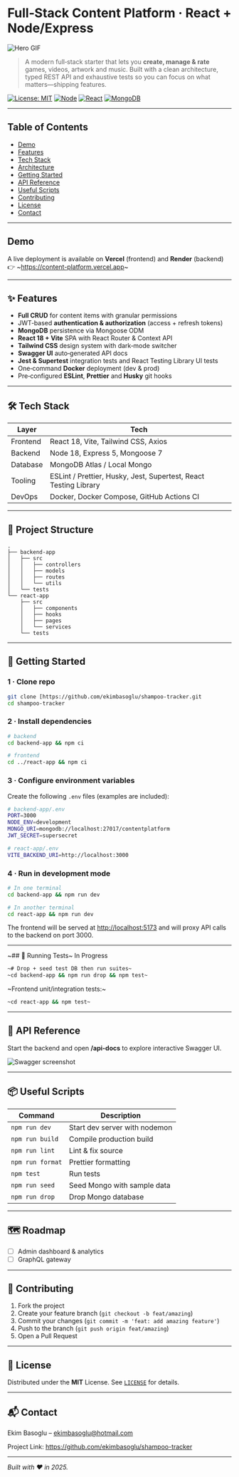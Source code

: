 # Full‑Stack Content Platform · React + Node/Express

![Hero GIF](https://media.giphy.com/media/8HXBCxfowMjt93G58s/giphy.gif)

> A modern full‑stack starter that lets you **create, manage & rate** games, videos, artwork and music. Built with a clean architecture, typed REST API and exhaustive tests so you can focus on what matters—shipping features.

[![License: MIT](https://img.shields.io/badge/License-MIT-blue.svg)](LICENSE)
[![Node](https://img.shields.io/badge/node-%3E=18.0-green.svg)](https://nodejs.org/)
[![React](https://img.shields.io/badge/react-18-blue.svg)](https://react.dev/)
[![MongoDB](https://img.shields.io/badge/database-MongoDB-green.svg)](https://mongodb.com/)

---

## Table of Contents

- [Demo](#demo)
- [Features](#-features)
- [Tech Stack](#-tech-stack)
- [Architecture](#-project-structure)
- [Getting Started](#-getting-started)
- [API Reference](#-api-reference)
- [Useful Scripts](#-useful-scripts)
- [Contributing](#-contributing)
- [License](#-license)
- [Contact](#-contact)

---

## Demo

A live deployment is available on **Vercel** (frontend) and **Render** (backend)  
👉 ~<https://content-platform.vercel.app>~

---

## ✨ Features

- **Full CRUD** for content items with granular permissions  
- JWT‑based **authentication & authorization** (access + refresh tokens)  
- **MongoDB** persistence via Mongoose ODM  
- **React 18 + Vite** SPA with React Router & Context API  
- **Tailwind CSS** design system with dark‑mode switcher  
- **Swagger UI** auto‑generated API docs  
- **Jest & Supertest** integration tests and React Testing Library UI tests  
- One‑command **Docker** deployment (dev & prod)  
- Pre‑configured **ESLint**, **Prettier** and **Husky** git hooks  

---

## 🛠 Tech Stack

| Layer      | Tech                                                     |
|------------|----------------------------------------------------------|
| Frontend   | React 18, Vite, Tailwind CSS, Axios                      |
| Backend    | Node 18, Express 5, Mongoose 7                           |
| Database   | MongoDB Atlas / Local Mongo                              |
| Tooling    | ESLint / Prettier, Husky, Jest, Supertest, React Testing Library |
| DevOps     | Docker, Docker Compose, GitHub Actions CI                |

---

## 📂 Project Structure

```text
.
├── backend-app
│   ├── src
│   │   ├── controllers
│   │   ├── models
│   │   ├── routes
│   │   └── utils
│   └── tests
└── react-app
    ├── src
    │   ├── components
    │   ├── hooks
    │   ├── pages
    │   └── services
    └── tests
```

---

## 🚀 Getting Started

### 1 · Clone repo

```bash
git clone [https://github.com/ekimbasoglu/shampoo-tracker.git
cd shampoo-tracker
```

### 2 · Install dependencies

```bash
# backend
cd backend-app && npm ci

# frontend
cd ../react-app && npm ci
```

### 3 · Configure environment variables

Create the following `.env` files (examples are included):

```bash
# backend-app/.env
PORT=3000
NODE_ENV=development
MONGO_URI=mongodb://localhost:27017/contentplatform
JWT_SECRET=supersecret
```

```bash
# react-app/.env
VITE_BACKEND_URI=http://localhost:3000
```

### 4 · Run in development mode

```bash
# In one terminal
cd backend-app && npm run dev

# In another terminal
cd react-app && npm run dev
```

The frontend will be served at <http://localhost:5173> and will proxy API calls to the backend on port 3000.

---

~## 🧪 Running Tests~ In Progress

```bash
~# Drop + seed test DB then run suites~
~cd backend-app && npm run drop && npm test~
```

~Frontend unit/integration tests:~

```bash
~cd react-app && npm test~
```

---

## 📝 API Reference

Start the backend and open **/api-docs** to explore interactive Swagger UI.

![Swagger screenshot](./docs/swagger.png)

---

## 📦 Useful Scripts

| Command                       | Description                           |
|-------------------------------|---------------------------------------|
| `npm run dev`                 | Start dev server with nodemon         |
| `npm run build`               | Compile production build              |
| `npm run lint`                | Lint & fix source                     |
| `npm run format`              | Prettier formatting                   |
| `npm test`                    | Run tests                             |
| `npm run seed`                | Seed Mongo with sample data           |
| `npm run drop`                | Drop Mongo database                   |

---

## 🗺️ Roadmap

- [ ] Admin dashboard & analytics  
- [ ] GraphQL gateway

---

## 🤝 Contributing

1. Fork the project  
2. Create your feature branch (`git checkout -b feat/amazing`)  
3. Commit your changes (`git commit -m 'feat: add amazing feature'`)  
4. Push to the branch (`git push origin feat/amazing`)  
5. Open a Pull Request  

---

## 📄 License

Distributed under the **MIT** License. See [`LICENSE`](LICENSE) for details.

---

## 📬 Contact

Ekim Basoglu – <ekimbasoglu@hotmail.com>  

Project Link: <https://github.com/ekimbasoglu/shampoo-tracker>

---

*Built with ♥ in 2025.*
